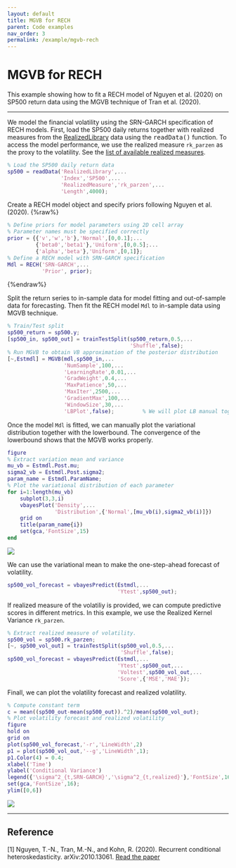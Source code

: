 ```yaml
---
layout: default
title: MGVB for RECH
parent: Code examples
nav_order: 3
permalink: /example/mgvb-rech
---
```


# **MGVB for RECH**  
This example showing how to fit a RECH model of Nguyen et al. (2020) on SP500 return data using the MGVB technique of Tran et al. (2020).

---

We model the financial volatility using the SRN-GARCH specification of RECH models. First, load the SP500 daily returns together with realized measures from the [RealizedLibrary](/VBLabDocs/datasets/#realized-library) data using the <samp>readData()</samp> function. To access the model performance, we use the realized measure `rk_parzen` as the proxy to the volatility. See the [list of available realized measures](/VBLabDocs/datasets/#list-assets).

```m
% Load the SP500 daily return data
sp500 = readData('RealizedLibrary',...
                 'Index','SP500',...
                 'RealizedMeasure','rk_parzen',...
                 'Length',4000);
```
Create a RECH model object and specify priors following Nguyen et al. (2020). 
{%raw%}
```m
% Define priors for model parameters using 2D cell array
% Parameter names must be specified correctly
prior = {{'v','w','b'},'Normal',[0,0.1];...
         {'beta0','beta1'},'Uniform',[0,0.5];...
         {'alpha','beta'},'Uniform',[0,1]};
% Define a RECH model with SRN-GARCH specification		 
Mdl = RECH('SRN-GARCH',...
           'Prior', prior);
```
{%endraw%}

Split the return series to in-sample data for model fitting and out-of-sample data for forecasting. Then fit the RECH model `Mdl` to in-sample data using MGVB technique. 
```m
% Train/Test split
sp500_return = sp500.y;
[sp500_in, sp500_out] = trainTestSplit(sp500_return,0.5,...
                                       'Shuffle',false);
% Run MGVB to obtain VB approximation of the posterior distribution
[~,Estmdl] = MGVB(mdl,sp500_in,...
                  'NumSample',100,...
                  'LearningRate',0.01,...
                  'GradWeight',0.4,...
                  'MaxPatience',50,...
                  'MaxIter',2500,...
                  'GradientMax',100,...
                  'WindowSize',30,...
                  'LBPlot',false);         % We will plot LB manual together with variational distribution
```
Once the model `Mdl` is fitted, we can manually plot the variational distribution together with the lowerbound. The convergence of the lowerbound shows that the MGVB works properly. 
```m
figure
% Extract variation mean and variance
mu_vb = Estmdl.Post.mu;
sigma2_vb = Estmdl.Post.sigma2;
param_name = Estmdl.ParamName;
% Plot the variational distribution of each parameter
for i=1:length(mu_vb)
    subplot(3,3,i)
    vbayesPlot('Density',...
               'Distribution',{'Normal',[mu_vb(i),sigma2_vb(i)]})
    grid on
    title(param_name{i})
    set(gca,'FontSize',15)
end
```
<img src="/VBLabDocs/assets/images/Example-RECH-distribution.jpg" class="center"/>

We can use the variational mean to make the one-step-ahead forecast of volatility. 
```m
sp500_vol_forecast = vbayesPredict(Estmdl,...
                                   'Ytest',sp500_out);
```
If realized measure of the volatiliy is provided, we can compute predictive scores in different metrics. In this example, we use the Realized Kernel Variance `rk_parzen`.  
```m
% Extract realized measure of volatility. 
sp500_vol = sp500.rk_parzen;
[~, sp500_vol_out] = trainTestSplit(sp500_vol,0.5,...
                                    'Shuffle',false);
sp500_vol_forecast = vbayesPredict(Estmdl,...
                                   'Ytest',sp500_out,...
                                   'Voltest',sp500_vol_out,...
                                   'Score',{'MSE','MAE'});
```
Finall, we can plot the volatility forecast and realized volatility.
```m
% Compute constant term
c = mean((sp500_out-mean(sp500_out)).^2)/mean(sp500_vol_out);
% Plot volatility forecast and realized volatility
figure
hold on
grid on
plot(sp500_vol_forecast,'-r','LineWidth',2)
p1 = plot(sp500_vol_out,'--g','LineWidth',1);
p1.Color(4) = 0.4;
xlabel('Time')
ylabel('Conditional Variance')
legend({'\sigma^2_{t,SRN-GARCH}','\sigma^2_{t,realized}'},'FontSize',16)
set(gca,'FontSize',16);
ylim([0,6])
``` 

<img src="/VBLabDocs/assets/images/Example-RECH-forecast.JPG" class="center"/>

---

## Reference
[1] Nguyen, T.-N., Tran, M.-N., and Kohn, R. (2020). Recurrent conditional heteroskedasticity. arXiv:2010.13061. [Read the paper](https://arxiv.org/abs/2010.13061)
